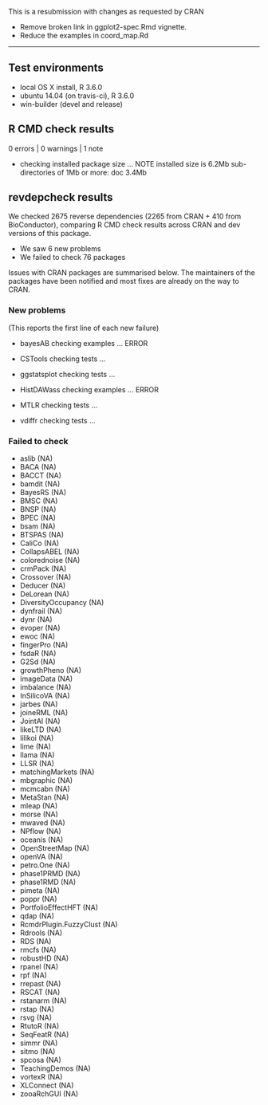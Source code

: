 This is a resubmission with changes as requested by CRAN

- Remove broken link in ggplot2-spec.Rmd vignette.
- Reduce the examples in coord_map.Rd

-------

## Test environments
* local OS X install, R 3.6.0
* ubuntu 14.04 (on travis-ci), R 3.6.0
* win-builder (devel and release)

## R CMD check results

0 errors | 0 warnings | 1 note

* checking installed package size ... NOTE
    installed size is  6.2Mb
    sub-directories of 1Mb or more:
      doc   3.4Mb

## revdepcheck results

We checked 2675 reverse dependencies (2265 from CRAN + 410 from BioConductor), comparing R CMD check results across CRAN and dev versions of this package.

 * We saw 6 new problems
 * We failed to check 76 packages

Issues with CRAN packages are summarised below. The maintainers of the packages have been notified and most fixes are already on the way to CRAN.

### New problems
(This reports the first line of each new failure)

* bayesAB
  checking examples ... ERROR

* CSTools
  checking tests ...

* ggstatsplot
  checking tests ...

* HistDAWass
  checking examples ... ERROR

* MTLR
  checking tests ...

* vdiffr
  checking tests ...

### Failed to check

* aslib                  (NA)
* BACA                   (NA)
* BACCT                  (NA)
* bamdit                 (NA)
* BayesRS                (NA)
* BMSC                   (NA)
* BNSP                   (NA)
* BPEC                   (NA)
* bsam                   (NA)
* BTSPAS                 (NA)
* CaliCo                 (NA)
* CollapsABEL            (NA)
* colorednoise           (NA)
* crmPack                (NA)
* Crossover              (NA)
* Deducer                (NA)
* DeLorean               (NA)
* DiversityOccupancy     (NA)
* dynfrail               (NA)
* dynr                   (NA)
* evoper                 (NA)
* ewoc                   (NA)
* fingerPro              (NA)
* fsdaR                  (NA)
* G2Sd                   (NA)
* growthPheno            (NA)
* imageData              (NA)
* imbalance              (NA)
* InSilicoVA             (NA)
* jarbes                 (NA)
* joineRML               (NA)
* JointAI                (NA)
* likeLTD                (NA)
* lilikoi                (NA)
* lime                   (NA)
* llama                  (NA)
* LLSR                   (NA)
* matchingMarkets        (NA)
* mbgraphic              (NA)
* mcmcabn                (NA)
* MetaStan               (NA)
* mleap                  (NA)
* morse                  (NA)
* mwaved                 (NA)
* NPflow                 (NA)
* oceanis                (NA)
* OpenStreetMap          (NA)
* openVA                 (NA)
* petro.One              (NA)
* phase1PRMD             (NA)
* phase1RMD              (NA)
* pimeta                 (NA)
* poppr                  (NA)
* PortfolioEffectHFT     (NA)
* qdap                   (NA)
* RcmdrPlugin.FuzzyClust (NA)
* Rdrools                (NA)
* RDS                    (NA)
* rmcfs                  (NA)
* robustHD               (NA)
* rpanel                 (NA)
* rpf                    (NA)
* rrepast                (NA)
* RSCAT                  (NA)
* rstanarm               (NA)
* rstap                  (NA)
* rsvg                   (NA)
* RtutoR                 (NA)
* SeqFeatR               (NA)
* simmr                  (NA)
* sitmo                  (NA)
* spcosa                 (NA)
* TeachingDemos          (NA)
* vortexR                (NA)
* XLConnect              (NA)
* zooaRchGUI             (NA)
